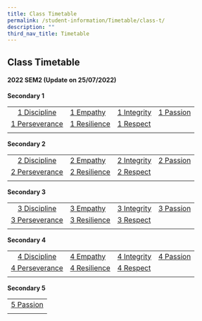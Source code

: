 ```yaml
---
title: Class Timetable
permalink: /student-information/Timetable/class-t/
description: ""
third_nav_title: Timetable
---
```

## Class Timetable

#### 2022 SEM2 (Update on 25/07/2022)
**Secondary 1**

|  |  |  |  |
|:---:|---|---|---|
| [1 Discipline](/files/Term3%201DP.pdf) | [1 Empathy](/files/Term3%201EM.pdf) | [1 Integrity](/files/Term3%201IN.pdf) | [1 Passion](/files/Term3%201PA.pdf) |
| [1 Perseverance](/files/Term3%201PE.pdf) | [1 Resilience](/files/Term3%201RS.pdf) | [1 Respect](/files/Term3%201RP.pdf) |  |
|  |  |  |  |

**Secondary 2**

|  |  |  |  |
|:---:|---|---|---|
| [2 Discipline](/files/Term3%202DP.pdf) | [2 Empathy](/files/Term3%202EM.pdf) | [2 Integrity](/files/Term3%202IN.pdf) | [2 Passion](/files/Term3%202PA.pdf) |
| [2 Perseverance](/files/Term3%202PE.pdf) | [2 Resilience](/files/Term3%202RS.pdf) | [2 Respect](/files/Term3%202RP.pdf) |  |
|  |  |  |  |

**Secondary 3**

|  |  |  |  |
|:---:|---|---|---|
| [3 Discipline](/files/Term3%203DP.pdf) | [3 Empathy](/files/Term3%203EM.pdf) | [3 Integrity](/files/Term3%203IN.pdf) | [3 Passion](/files/Term3%203PA.pdf) |
| [3 Perseverance](/files/Term3%203PE.pdf) | [3 Resilience](/files/Term3%203RS.pdf) | [3 Respect](/files/Term3%203RP.pdf) |  |
|  |  |  |  |

**Secondary 4**

|  |  |  |  |
|:---:|---|---|---|
| [4 Discipline](/files/Term3%204DP.pdf) | [4 Empathy](/files/Term3%204EM.pdf) | [4 Integrity](/files/Term3%204IN.pdf) | [4 Passion](/files/Term3%204PA.pdf) |
| [4 Perseverance](/files/Term3%204PE.pdf) | [4 Resilience](/files/Term3%204RS.pdf) | [4 Respect](/files/Term3%204RP.pdf) |  |
|  |  |  |  |

**Secondary 5**

|  |
|:---:|
| [5 Passion](/files/Term3%205PA.pdf) |
|  |